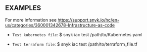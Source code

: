 ## EXAMPLES

For more information see https://support.snyk.io/hc/en-us/categories/360001342678-Infrastructure-as-code

- `Test kubernetes file`:
  \$ snyk iac test /path/to/Kubernetes.yaml

- `Test terraform file`:
  \$ snyk iac test /path/to/terraform_file.tf
